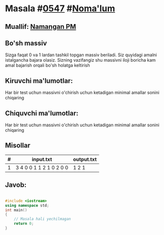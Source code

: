 
<h1>Masala #<a href="https://robocontest.uz/tasks/0547">0547</a> #<a href="https://robocontest.uz/tasks?category=1">Noma'lum</a></h1>
<h2> Muallif: <a href="https://robocontest.uz/profile/namanganpm">Namangan PM</a></h2>
<h2>Bo'sh massiv</h2>
<p>Sizga faqat 0 va 1 lardan tashkil topgan massiv beriladi. Siz quyidagi amalni istalgancha bajara olasiz.
Sizning vazifangiz shu massivni iloji boricha kam amal bajarish orqali bo'sh holatga keltirish</p>
<h2>Kiruvchi ma'lumotlar:</h2>
<p>Har bir test uchun massivni o'chirish uchun ketadigan minimal amallar sonini chiqaring</p>
<h2>Chiquvchi ma'lumotlar:</h2>
<p>Har bir test uchun massivni o'chirish uchun ketadigan minimal amallar sonini chiqaring</p>
<h2>Misollar</h2>
<table>
    <thead>
        <tr>
            <th>#</th>
            <th>input.txt</th>
            <th>output.txt</th>
        </tr>
    </thead>
    <tbody>
            <tr>
                <td>1</td>
                <td>3
4
0 0 1 1
2
1 0
2
0 0</td>
                <td>1
2
1</td>
            </tr>
    </tbody>
    </table>
    
<h2>Javob:</h2>

######
```cpp
#include <iostream>
using namespace std;
int main()
{
    // Masala hali yechilmagan
    return 0;
}
```
